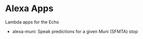 # Alexa Apps

Lambda apps for the Echo

* alexa-muni: Speak predictions for a given Muni (SFMTA) stop

